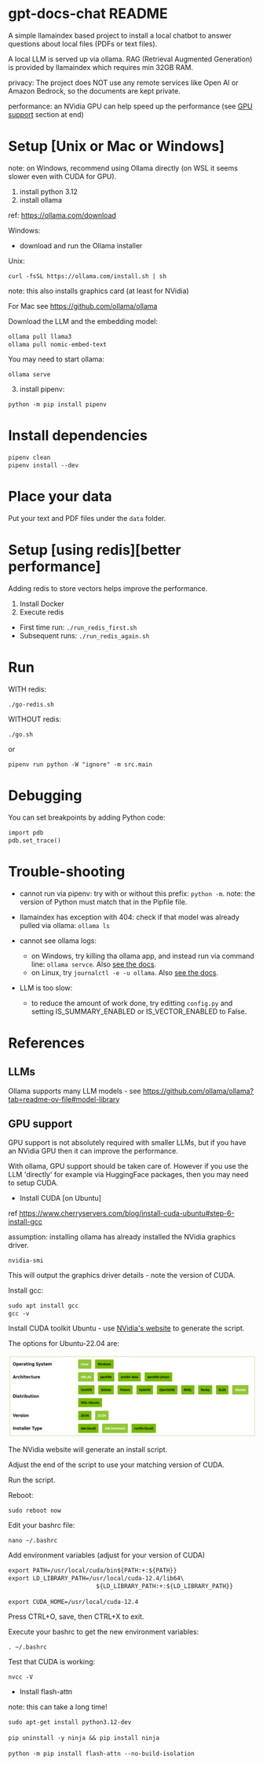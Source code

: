 # gpt-docs-chat README

A simple llamaindex based project to install a local chatbot to answer questions about local files (PDFs or text files).

A local LLM is served up via ollama.
RAG (Retrieval Augmented Generation) is provided by llamaindex which requires min 32GB RAM.

privacy: The project does NOT use any remote services like Open AI or Amazon Bedrock, so the documents are kept private.

performance: an NVidia GPU can help speed up the performance (see [GPU support](#gpu-support) section at end)

# Setup [Unix or Mac or Windows]

note: on Windows, recommend using Ollama directly (on WSL it seems slower even with CUDA for GPU).

1. install python 3.12
2. install ollama

ref: https://ollama.com/download

Windows:

- download and run the Ollama installer

Unix:

```
curl -fsSL https://ollama.com/install.sh | sh
```

note: this also installs graphics card (at least for NVidia)

For Mac see https://github.com/ollama/ollama

Download the LLM and the embedding model:

```
ollama pull llama3
ollama pull nomic-embed-text
```

You may need to start ollama:

```
ollama serve
```

3. install pipenv:

```
python -m pip install pipenv
```

# Install dependencies

```
pipenv clean
pipenv install --dev
```

# Place your data

Put your text and PDF files under the `data` folder.

# Setup [using redis][better performance]

Adding redis to store vectors helps improve the performance.

1. Install Docker
2. Execute redis

- First time run: `./run_redis_first.sh`
- Subsequent runs: `./run_redis_again.sh`

# Run

WITH redis:

```
./go-redis.sh
```

WITHOUT redis:

```
./go.sh
```

or

```
pipenv run python -W "ignore" -m src.main
```

# Debugging

You can set breakpoints by adding Python code:

```
import pdb
pdb.set_trace()
```

# Trouble-shooting

- cannot run via pipenv: try with or without this prefix: `python -m`. note: the version of Python must match that in the Pipfile file.
- llamaindex has exception with 404: check if that model was already pulled via ollama:
    `ollama ls`

- cannot see ollama logs:
  - on Windows, try killing tha ollama app, and instead run via command line: `ollama servce`.  Also [see the docs](https://github.com/ollama/ollama/blob/main/docs/windows.md).
  - on Linux, try `journalctl -e -u ollama`.  Also [see the docs](https://github.com/ollama/ollama/blob/main/docs/linux.md).

- LLM is too slow:
  - to reduce the amount of work done, try editting `config.py` and setting IS_SUMMARY_ENABLED or IS_VECTOR_ENABLED to False.

# References

## LLMs

Ollama supports many LLM models - see https://github.com/ollama/ollama?tab=readme-ov-file#model-library

## GPU support

GPU support is not absolutely required with smaller LLMs, but if you have an NVidia GPU then it can improve the performance.

With ollama, GPU support should be taken care of. However if you use the LLM 'directly' for example via HuggingFace packages, then you may need to setup CUDA.

- Install CUDA [on Ubuntu]

ref https://www.cherryservers.com/blog/install-cuda-ubuntu#step-6-install-gcc

assumption: installing ollama has already installed the NVidia graphics driver.

```
nvidia-smi
```

This will output the graphics driver details - note the version of CUDA.

Install gcc:

```
sudo apt install gcc
gcc -v
```

Install CUDA toolkit Ubuntu - use [NVidia's website](https://developer.nvidia.com/cuda-downloads?target_os=Linux&target_arch=x86_64&Distribution=Ubuntu&target_version=22.04&target_type=deb_network) to generate the script.

The options for Ubuntu-22.04 are:

![Ubuntu-22.04 CUDA download options](./images/nvidia-download-options--Ubuntu_22_04.png)

The NVidia website will generate an install script.

Adjust the end of the script to use your matching version of CUDA.

Run the script.

Reboot:

```
sudo reboot now
```

Edit your bashrc file:

```
nano ~/.bashrc
```

Add environment variables (adjust for your version of CUDA)

```
export PATH=/usr/local/cuda/bin${PATH:+:${PATH}}
export LD_LIBRARY_PATH=/usr/local/cuda-12.4/lib64\
                         ${LD_LIBRARY_PATH:+:${LD_LIBRARY_PATH}}

export CUDA_HOME=/usr/local/cuda-12.4
```

Press CTRL+O, save, then CTRL+X to exit.

Execute your bashrc to get the new environment variables:

```
. ~/.bashrc
```

Test that CUDA is working:

```
nvcc -V
```


- Install flash-attn

note: this can take a long time!

```
sudo apt-get install python3.12-dev

pip uninstall -y ninja && pip install ninja

python -m pip install flash-attn --no-build-isolation
```
